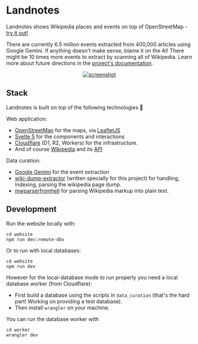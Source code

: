 # Landnotes

Landnotes shows Wikipedia places and events on top of OpenStreetMap - <a href="https://landnotes.org/?location=u01hvp8p-5&date=1949--2&strictDate=true&paneTab=about" target="_blank">try it out!</a>

There are currently 6.5 million events extracted from 400,000 articles using Google Gemini. If anything doesn't make sense, blame it on the AI! There might be 10 times more events to extract by scanning all of Wikipedia. Learn more about future directions in the [project's documentation](./docs/README.md).

<p>
<center>
  <a href="https://landnotes.org/?location=wudvf6g5-10&selected=w31030312100&wikiPage=Shikina-en" target="_blank">
    <img src="https://github.com/user-attachments/assets/f7bde8cb-e966-4600-a03c-d54bb0d20685" alt="screenshot" target="_blank"/>
  </a>
</center>
</p>

## Stack

Landnotes is built on top of the following technologies :pray:

Web application:
- [OpenStreetMap](https://www.openstreetmap.org/) for the maps, via [LeafletJS](https://leafletjs.com/)
- [Svelte 5](https://svelte.dev/) for the components and interactions
- [Cloudflare](https://www.cloudflare.com/) (D1, R2, Workers) for the infrastructure.
- And of course [Wikipedia](https://www.wikipedia.org/) and its [API](https://en.wikipedia.org/api/) 

Data curation:
- [Google Gemini](https://gemini.google.com/) for the event extraction
- [wiki-dump-extractor](https://github.com/zulko/wiki-dump-extractor) (written specially for this project) for handling, indexing, parsing the wikipedia page dump.
- [mwparserfromhell](https://mwparserfromhell.readthedocs.io/en/latest/) for parsing Wikipedia markup into plain text.


## Development

Run the website locally with:

```
cd website
npm run dev:remote-dbs
```

Or to run with local databases:

```
cd website
npm run dev
```

However for the local-database mode to run properly you need a local database worker (from Cloudflare):

- First build a database using the scripts in `data_curation` (that's the hard part! Working on providing a test database).
- Then install `wrangler` on your machine.

You can run the database worker with

```
cd worker
wrangler dev
```
